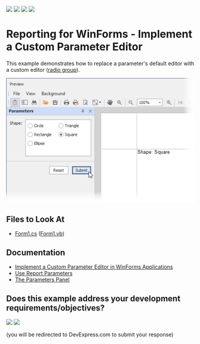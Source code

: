 <!-- default badges list -->
![](https://img.shields.io/endpoint?url=https://codecentral.devexpress.com/api/v1/VersionRange/441433493/22.2.3%2B)
[![](https://img.shields.io/badge/Open_in_DevExpress_Support_Center-FF7200?style=flat-square&logo=DevExpress&logoColor=white)](https://supportcenter.devexpress.com/ticket/details/T1055518)
[![](https://img.shields.io/badge/📖_How_to_use_DevExpress_Examples-e9f6fc?style=flat-square)](https://docs.devexpress.com/GeneralInformation/403183)
[![](https://img.shields.io/badge/💬_Leave_Feedback-feecdd?style=flat-square)](#does-this-example-address-your-development-requirementsobjectives)
<!-- default badges end -->
# Reporting for WinForms - Implement a Custom Parameter Editor

This example demonstrates how to replace a parameter's default editor with a custom editor ([radio group](https://docs.devexpress.com/WindowsForms/DevExpress.XtraEditors.RadioGroup)).

![Custom parameter editor](Images/custom-parameter-editor-example.png)

<!-- default file list -->

## Files to Look At

- [Form1.cs](./CS/XtraReport1.cs#L11) ([Form1.vb](./VB/XtraReport1.vb#L13))

<!-- default file list end -->

## Documentation

- [Implement a Custom Parameter Editor in WinForms Applications](https://docs.devexpress.com/XtraReports/5110)
- [Use Report Parameters](https://docs.devexpress.com/XtraReports/4812)
- [The Parameters Panel](https://docs.devexpress.com/XtraReports/402960)




<!-- feedback -->
## Does this example address your development requirements/objectives?

[<img src="https://www.devexpress.com/support/examples/i/yes-button.svg"/>](https://www.devexpress.com/support/examples/survey.xml?utm_source=github&utm_campaign=reporting-winforms-implement-custom-parameter-editor&~~~was_helpful=yes) [<img src="https://www.devexpress.com/support/examples/i/no-button.svg"/>](https://www.devexpress.com/support/examples/survey.xml?utm_source=github&utm_campaign=reporting-winforms-implement-custom-parameter-editor&~~~was_helpful=no)

(you will be redirected to DevExpress.com to submit your response)
<!-- feedback end -->

